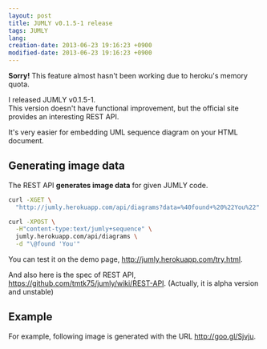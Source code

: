 ```yaml
---
layout: post
title: JUMLY v0.1.5-1 release
tags: JUMLY
lang: 
creation-date: 2013-06-23 19:16:23 +0900
modified-date: 2013-06-23 19:16:23 +0900
---
```

<div class="alert alert-info">
<strong>Sorry!</strong> This feature almost hasn't been working due to heroku's memory quota.
</div>

I released JUMLY v0.1.5-1.  
This version doesn't have functional improvement,
but the official site provides an interesting REST API.

It's very easier for embedding UML sequence diagram on your HTML document.


## Generating image data
The REST API **generates image data** for given JUMLY code.

```bash
curl -XGET \
  "http://jumly.herokuapp.com/api/diagrams?data=%40found+%20%22You%22"
```

```bash
curl -XPOST \
  -H"content-type:text/jumly+sequence" \
  jumly.herokuapp.com/api/diagrams \
  -d "\@found 'You'" 
```

You can test it on the demo page, <http://jumly.herokuapp.com/try.html>.

And also here is the spec of REST API, <https://github.com/tmtk75/jumly/wiki/REST-API>.
(Actually, it is alpha version and unstable)


## Example
For example, following image is generated with the URL <http://goo.gl/Sjvju>.

<!--
<div style='text-align:center'>
  <a href='http://jumly.herokuapp.com/'>
    <img src='http://goo.gl/Sjvju' style='box-shadow:none;'/>
  </a>
</div>

The link was shorten by goo.gl for [http://jumly.herokuapp.com/api/diagrams?data=%40found%20%...](http://jumly.herokuapp.com/api/diagrams?data=%40found%20%22You%22%2C%20-%3E%0A%20%20%40message%20%22Think%22%2C%20-%3E%0A%20%20%20%20%40message%20%22Write%20your%20idea%22%2C%20%22JUMLY%22%2C%20-%3E%0A%20%20%20%20%20%20%40create%20%22Diagram%22%0Ajumly.css%20%22background-color%22%3A%22%238CC84B%22).
-->
